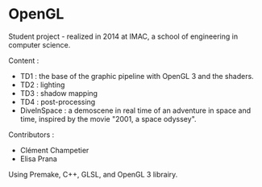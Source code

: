 OpenGL
======

Student project - realized in 2014 at IMAC, a school of engineering in computer science.

Content :
  - TD1 : the base of the graphic pipeline with OpenGL 3 and the shaders.
  - TD2 : lighting
  - TD3 : shadow mapping
  - TD4 : post-processing
  - DiveInSpace : a demoscene in real time of an adventure in space and time, inspired by the movie "2001, a space odyssey".

Contributors :
  - Clément Champetier
  - Elisa Prana

Using Premake, C++, GLSL, and OpenGL 3 librairy.
